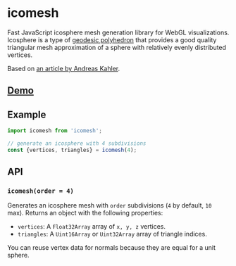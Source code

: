 # icomesh

Fast JavaScript icosphere mesh generation library for WebGL visualizations. Icosphere is a type of [geodesic polyhedron](https://en.wikipedia.org/wiki/Geodesic_polyhedron) that provides a good quality triangular mesh approximation of a sphere with relatively evenly distributed vertices.

Based on [an article by Andreas Kahler](http://blog.andreaskahler.com/2009/06/creating-icosphere-mesh-in-code.html).

## [Demo](https://observablehq.com/@mourner/fast-icosphere-mesh)

## Example

```js
import icomesh from 'icomesh';

// generate an icosphere with 4 subdivisions
const {vertices, triangles} = icomesh(4);
````

## API

### `icomesh(order = 4)`

Generates an icosphere mesh with `order` subdivisions (`4` by default, `10` max).
Returns an object with the following properties:

- `vertices`: A `Float32Array` array of `x, y, z` vertices.
- `triangles`: A `Uint16Array` or `Uint32Array` array of triangle indices.

You can reuse vertex data for normals because they are equal for a unit sphere.
